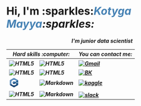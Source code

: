 <!----# Hi, I'm :sparkles:_**Kotyga Mayya**_:sparkles:---->

<h1>Hi, I'm :sparkles:<span style="color: #4682B4;"><em><b>Kotyga Mayya<em><b></span>:sparkles:</h1>


<center>I'm junior data scientist</center>

<table>
<thead>
    <tr>
        <th colspan = "2">
        Hard skills :computer: 
        <th>
        You can contact me: 
    <tr>
<thead>
<tbody>
    <tr>
        <td>
            <img align="center" alt="HTML5" width="26px" src="https://www.freepngimg.com/thumb/android/72537-icons-python-programming-computer-social-tutorial.png"/>
        <td>
            <img align="center" alt="HTML5" width="35px" src="https://toplogos.ru/images/logo-postgresql.png"/>
        <td>
            <a href="mailto:kotyga.m.m@gmail.com"><img align="center" src="https://googleupload.com/wp-content/uploads/2019/01/2000px-New_Logo_Gmail.svg_.png" alt="Gmail" weight = 20 height = 20></a>
    <tr>
        <tr>
        <td>
            <img align="center" alt="HTML5" width="23px" src="https://itproger.com/img/tests/1585037968.svg" />
        <td>
            <img align="center" alt="HTML5" width="26px" src="https://ods.ai/ods/logo/ods.svg" />
        <td>
            <a href="https://vk.com/id203912543"><img align="center" src="https://avster.ru/wp-content/uploads/2018/08/vk.png" alt="ВК" weight = 20 height = 20></a>
    <tr>
        <tr>
        <td>
            <img align="center" alt="Markdown" width="26px" src="https://raw.githubusercontent.com/github/explore/180320cffc25f4ed1bbdfd33d4db3a66eeeeb358/topics/cpp/cpp.png"/>
        <td>
            <img align="center" alt="Markdown" width="30px" src="https://gitlab.linphone.org/uploads/-/system/project/avatar/453/kissclipart-api-icon-png-clipart-computer-icons-application-pr-46d0976647deed9c.png"/>
        <td>
            <a href="https://www.kaggle.com/mayyakotyga"><img align="center" src="https://upload.wikimedia.org/wikipedia/commons/7/7c/Kaggle_logo.png?20140912155123" alt="kaggle" weight = 20 height = 20></a>
    <tr>
        <tr>
        <td>
            <img align="center" alt="HTML5" width="26px" src="https://www.digiseller.ru/preview/307467/p1_2357302_9035e97a.png"/>
        <td>
            <img align="center" alt="Markdown" width="26px" src="https://www.clipartmax.com/png/full/200-2006334_its-no-wonder-its-so-popular-with-its-incredible-linux-flat-icon.png"/>
        <td>
            <a href="https://opendatascience.slack.com/team/U027HAWMBNG"><img align="middle" src="https://gdm-catalog-fmapi-prod.imgix.net/ProductLogo/91f64896-759a-41ae-8d14-d540f90c5870.png?auto=format&size=50" alt="slack" weight = 27 height = 27></a>
    <tr>
<tbody>
<table>
